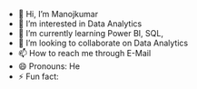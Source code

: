 - 👋 Hi, I’m Manojkumar
- 👀 I’m interested in Data Analytics
- 🌱 I’m currently learning Power BI, SQL,
- 💞️ I’m looking to collaborate on Data Analytics
- 📫 How to reach me through E-Mail
- 😄 Pronouns: He
- ⚡ Fun fact: 

<!---
Manojkumar22694/Manojkumar22694 is a ✨ special ✨ repository because its `README.md` (this file) appears on your GitHub profile.
You can click the Preview link to take a look at your changes.
--->
